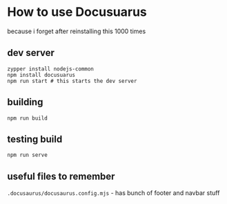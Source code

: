 # How to use Docusuarus

because i forget after reinstalling this 1000 times

## dev server

```
zypper install nodejs-common
npm install docusuarus
npm run start # this starts the dev server
```

## building

```
npm run build
```

## testing build

```
npm run serve
```


## useful files to remember

```.docusaurus/docusaurus.config.mjs``` - has bunch of footer and navbar stuff
